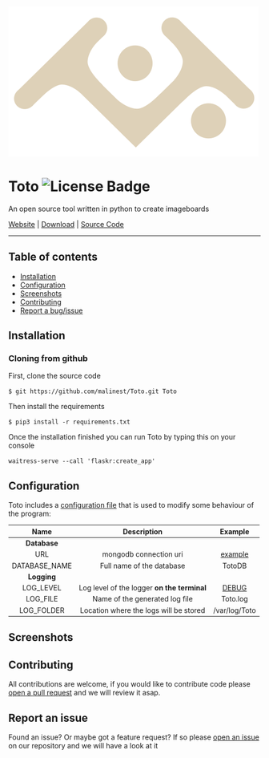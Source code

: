 ![Toto logo](logo.svg)

# Toto ![License Badge](https://img.shields.io/badge/license-GPL%203.0-blue)

An open source tool written in python to create imageboards

[Website](https://github.com/malinest/Toto) | [Download](https://github.com/malinest/Toto/releases) | [Source Code](https://github.com/malinest/Toto)

---

## Table of contents

- [Installation](#installation)
- [Configuration](#configuration)
- [Screenshots](#screenshots)
- [Contributing](#contributing)
- [Report a bug/issue](#report-an-issue)

## Installation

### Cloning from github

First, clone the source code
	
	$ git https://github.com/malinest/Toto.git Toto

Then install the requirements

    $ pip3 install -r requirements.txt

Once the installation finished you can run Toto by typing this on your console

	waitress-serve --call 'flaskr:create_app'

## Configuration

Toto includes a [configuration file](https://github.com/malinest/Toto/blob/main/Toto/config.ini) that is used to modify some behaviour of the program:

| Name | Description | Example |
| :-: | :-: | :-: |
| **Database** | |
| URL | mongodb connection uri | [example](https://www.mongodb.com/docs/manual/reference/connection-string/)
| DATABASE_NAME | Full name of the database | TotoDB
| **Logging** | |
| LOG_LEVEL | Log level of the logger **on the terminal** | [DEBUG](https://docs.python.org/3/library/logging.html#logging-levels) |
| LOG_FILE | Name of the generated log file | Toto.log |
| LOG_FOLDER | Location where the logs will be stored | /var/log/Toto |

## Screenshots


## Contributing

All contributions are welcome, if you would like to contribute code please [open a pull request](https://github.com/malinest/Toto/pulls) and we will review it asap.

## Report an issue

Found an issue? Or maybe got a feature request? If so please [open an issue](https://github.com/malinest/Toto/issues) on our repository and we will have a look at it